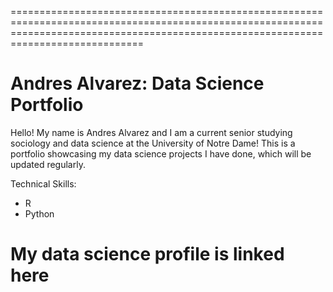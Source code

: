
=========================================================================================================================================================================================
# Andres Alvarez: Data Science Portfolio
Hello! 
My name is Andres Alvarez and I am a current senior studying sociology and data science at the University of Notre Dame!
This is a portfolio showcasing my data science projects I have done, which will be updated regularly.

Technical Skills:
+ R
+ Python

My data science profile is linked here
=========================================================================================================================================================================================
